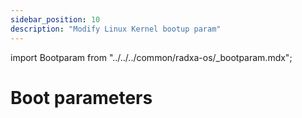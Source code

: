 ```yaml
---
sidebar_position: 10
description: "Modify Linux Kernel bootup param"
---
```


import Bootparam from "../../../common/radxa-os/\_bootparam.mdx";

# Boot parameters

<Bootparam />

